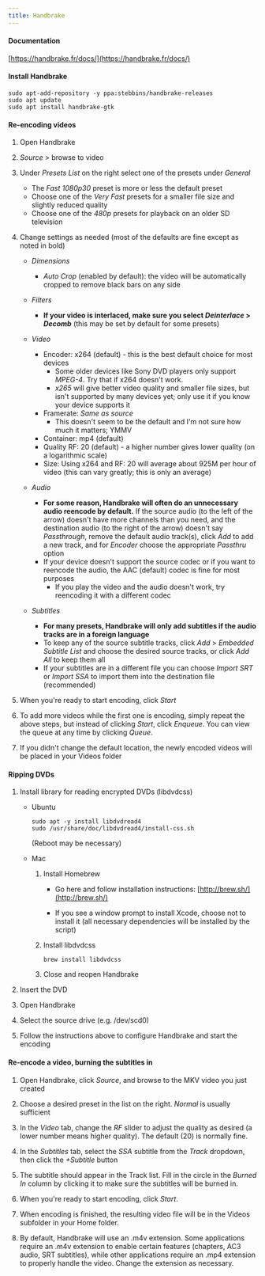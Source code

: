 ```yaml
---
title: Handbrake
---
```


#### Documentation

[https://handbrake.fr/docs/](https://handbrake.fr/docs/)

#### Install Handbrake

```
sudo apt-add-repository -y ppa:stebbins/handbrake-releases
sudo apt update
sudo apt install handbrake-gtk
```

#### Re-encoding videos

1. Open Handbrake

2. _Source_ > browse to video

3. Under _Presets List_ on the right select one of the presets under _General_

   - The _Fast 1080p30_ preset is more or less the default preset
   - Choose one of the _Very Fast_ presets for a smaller file size and slightly reduced quality
   - Choose one of the _480p_ presets for playback on an older SD television

4. Change settings as needed (most of the defaults are fine except as noted in bold)

   - _Dimensions_

     - _Auto Crop_ (enabled by default): the video will be automatically cropped to remove black bars on any side

   - _Filters_

     - **If your video is interlaced, make sure you select _Deinterlace_ > _Decomb_** (this may be set by default for some presets)

   - _Video_

     - Encoder: x264 (default) - this is the best default choice for most devices
       - Some older devices like Sony DVD players only support _MPEG-4_. Try that if x264 doesn't work.
       - _x265_ will give better video quality and smaller file sizes, but isn't supported by many devices yet; only use it if you know your device supports it
     - Framerate: _Same as source_
       - This doesn't seem to be the default and I'm not sure how much it matters; YMMV
     - Container: mp4 (default)
     - Quality RF: 20 (default) - a higher number gives lower quality (on a logarithmic scale)
     - Size: Using x264 and RF: 20 will average about 925M per hour of video (this can vary greatly; this is only an average)

   - _Audio_

     - **For some reason, Handbrake will often do an unnecessary audio reencode by default.** If the source audio (to the left of the arrow) doesn't have more channels than you need, and the destination audio (to the right of the arrow) doesn't say _Passthrough_, remove the default audio track(s), click _Add_ to add a new track, and for _Encoder_ choose the appropriate _Passthru_ option
     - If your device doesn't support the source codec or if you want to reencode the audio, the AAC (default) codec is fine for most purposes
       - If you play the video and the audio doesn't work, try reencoding it with a different codec

   - _Subtitles_

     - **For many presets, Handbrake will only add subtitles if the audio tracks are in a foreign language**
     - To keep any of the source subtitle tracks, click _Add_ > _Embedded Subtitle List_ and choose the desired source tracks, or click _Add All_ to keep them all
     - If your subtitles are in a different file you can choose _Import SRT_ or _Import SSA_ to import them into the destination file (recommended)

5. When you're ready to start encoding, click _Start_

6. To add more videos while the first one is encoding, simply repeat the above steps, but instead of clicking _Start_, click _Enqueue_. You can view the queue at any time by clicking _Queue_.

7. If you didn't change the default location, the newly encoded videos will be placed in your Videos folder

#### Ripping DVDs

1.  Install library for reading encrypted DVDs (libdvdcss)

    - Ubuntu

      ```
      sudo apt -y install libdvdread4
      sudo /usr/share/doc/libdvdread4/install-css.sh
      ```

      (Reboot may be necessary)

    - Mac

      1. Install Homebrew

         - Go here and follow installation instructions: [http://brew.sh/](http://brew.sh/)

         - If you see a window prompt to install Xcode, choose not to install it (all necessary dependencies will be installed by the script)

      2. Install libdvdcss

         ```
         brew install libdvdcss
         ```

      3. Close and reopen Handbrake

2.  Insert the DVD

3.  Open Handbrake

4.  Select the source drive (e.g. /dev/scd0)

5.  Follow the instructions above to configure Handbrake and start the encoding

#### Re-encode a video, burning the subtitles in

1. Open Handbrake, click _Source_, and browse to the MKV video you just created

2. Choose a desired preset in the list on the right. _Normal_ is usually sufficient

3. In the _Video_ tab, change the _RF_ slider to adjust the quality as desired (a lower number means higher quality). The default (20) is normally fine.

4. In the _Subtitles_ tab, select the _SSA_ subtitle from the _Track_ dropdown, then click the _+Subtitle_ button

5. The subtitle should appear in the Track list. Fill in the circle in the _Burned In_ column by clicking it to make sure the subtitles will be burned in.

6. When you're ready to start encoding, click _Start_.

7. When encoding is finished, the resulting video file will be in the Videos subfolder in your Home folder.

8. By default, Handbrake will use an .m4v extension. Some applications require an .m4v extension to enable certain features (chapters, AC3 audio, SRT subtitles), while other applications require an .mp4 extension to properly handle the video. Change the extension as necessary.

